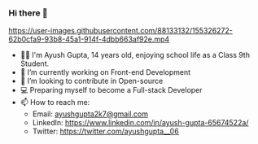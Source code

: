 ### Hi there 👋

<!--
**ayushgupta-06/ayushgupta-06** is a ✨ _special_ ✨ repository because its `README.md` (this file) appears on your GitHub profile.

Here are some ideas to get you started:
-->

https://user-images.githubusercontent.com/88133132/155326272-62b0cfa9-93b8-45a1-914f-4dbb663af92e.mp4

- 👦🏻 I'm Ayush Gupta, 14 years old, enjoying school life as a Class 9th Student.
- 🔭 I’m currently working on Front-end Development
- 👯 I’m looking to contribute in Open-source
- 💻 Preparing myself to become a Full-stack Developer
- 📫 How to reach me:
   - Email: ayushgupta2k7@gmail.com
   - LinkedIn: https://www.linkedin.com/in/ayush-gupta-65674522a/
   - Twitter: https://twitter.com/ayushgupta__06
